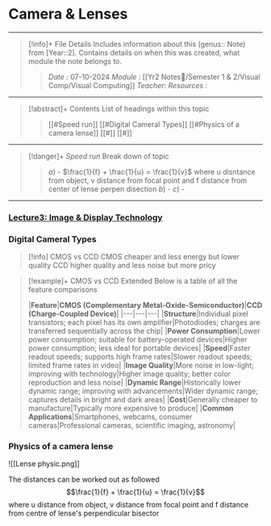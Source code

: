 # Camera & Lenses
---
> [!info]+ File Details
> Includes information about this (genus:: Note) from [Year::2]. Contains details on when this was created, what module the note belongs to.
> > *Date :*  07-10-2024
> > *Module :* [[Yr2 Notes📘/Semester 1 & 2/Visual Comp/Visual Computing]]
> > *Teacher*: 
> > *Resources :*

---
> [!abstract]+ Contents
> List of headings within this topic
> > [[#Speed run]]
> [[#Digital Cameral Types]]
> [[#Physics of a camera lense]]
> [[#]]
> [[#]]

--- 
> [!danger]+ *Speed run*
> Break down of topic 
> > $a)$ -  $\frac{1}{f} + \frac{1}{u} = \frac{1}{v}$ where u disntance from object, v distance from focal point and f distance from center of lense perpen disection
> $b)$ - 
> $c)$ - 

---

### [Lecture3: Image & Display Technology](https://moodle.bath.ac.uk/course/view.php?id=61733&section=6)

### Digital Cameral Types

>[!info] CMOS vs CCD 
> CMOS cheaper and less energy but lower quality
> CCD higher quality and less noise but more pricy

>[!example]+ CMOS vs CCD Extended
> Below is a table of all the feature comparisons
>
> |**Feature**|**CMOS (Complementary Metal-Oxide-Semiconductor)**|**CCD (Charge-Coupled Device)**|
|---|---|---|
|**Structure**|Individual pixel transistors; each pixel has its own amplifier|Photodiodes; charges are transferred sequentially across the chip|
|**Power Consumption**|Lower power consumption; suitable for battery-operated devices|Higher power consumption; less ideal for portable devices|
|**Speed**|Faster readout speeds; supports high frame rates|Slower readout speeds; limited frame rates in video|
|**Image Quality**|More noise in low-light; improving with technology|Higher image quality; better color reproduction and less noise|
|**Dynamic Range**|Historically lower dynamic range; improving with advancements|Wider dynamic range; captures details in bright and dark areas|
|**Cost**|Generally cheaper to manufacture|Typically more expensive to produce|
|**Common Applications**|Smartphones, webcams, consumer cameras|Professional cameras, scientific imaging, astronomy|


### Physics of a camera lense

![[Lense physic.png]]

The distances can be worked out as followed
$$\frac{1}{f} + \frac{1}{u} = \frac{1}{v}$$ where u distance from object, v distance from focal point and f distance from centre of lense's perpendicular bisector